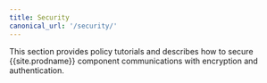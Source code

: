 ```yaml
---
title: Security
canonical_url: '/security/'
---
```


This section provides policy tutorials and describes how to secure {{site.prodname}} component
communications with encryption and authentication.
